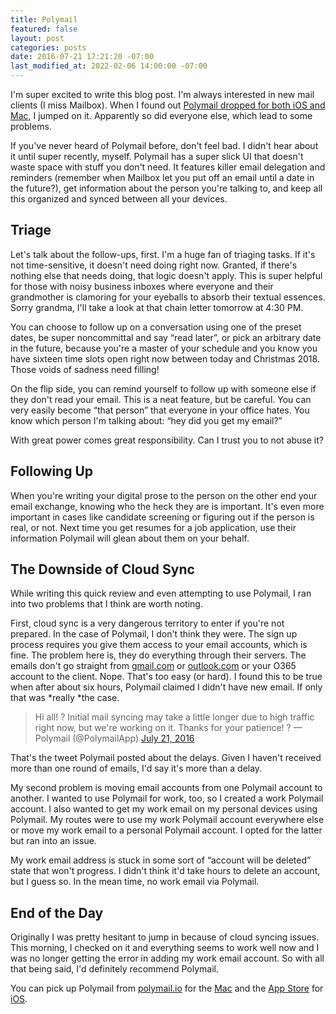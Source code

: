 ```yaml
---
title: Polymail
featured: false
layout: post
categories: posts
date: 2016-07-21 17:21:20 -07:00
last_modified_at: 2022-02-06 14:00:00 -07:00
---
```


I'm super excited to write this blog post. I'm always interested in new mail clients (I miss Mailbox). When I found out [Polymail dropped for both iOS and Mac](http://venturebeat.com/2016/07/20/polymail-launches-app-to-make-email-more-productive/), I jumped on it. Apparently so did everyone else, which lead to some problems.

If you've never heard of Polymail before, don't feel bad. I didn't hear about it until super recently, myself. Polymail has a super slick UI that doesn't waste space with stuff you don't need. It features killer email delegation and reminders (remember when Mailbox let you put off an email until a date in the future?), get information about the person you're talking to, and keep all this organized and synced between all your devices.

## Triage


Let's talk about the follow-ups, first. I'm a huge fan of triaging tasks. If it's not time-sensitive, it doesn't need doing right now. Granted, if there's nothing else that needs doing, that logic doesn't apply. This is super helpful for those with noisy business inboxes where everyone and their grandmother is clamoring for your eyeballs to absorb their textual essences. Sorry grandma, I'll take a look at that chain letter tomorrow at 4:30 PM.

You can choose to follow up on a conversation using one of the preset dates, be super noncommittal and say “read later”, or pick an arbitrary date in the future, because you're a master of your schedule and you know you have sixteen time slots open right now between today and Christmas 2018. Those voids of sadness need filling!

On the flip side, you can remind yourself to follow up with someone else if they don't read your email. This is a neat feature, but be careful. You can very easily become “that person” that everyone in your office hates. You know which person I'm talking about: “hey did you get my email?”

With great power comes great responsibility. Can I trust you to not abuse it?

## Following Up


When you're writing your digital prose to the person on the other end your email exchange, knowing who the heck they are is important. It's even more important in cases like candidate screening or figuring out if the person is real, or not. Next time you get resumes for a job application, use their information Polymail will glean about them on your behalf.

## The Downside of Cloud Sync

While writing this quick review and even attempting to use Polymail, I ran into two problems that I think are worth noting.

First, cloud sync is a very dangerous territory to enter if you're not prepared. In the case of Polymail, I don't think they were. The sign up process requires you give them access to your email accounts, which is fine. The problem here is, they do everything through their servers. The emails don't go straight from [gmail.com](http://gmail.com) or [outlook.com](http://outlook.com) or your O365 account to the client. Nope. That's too easy (or hard). I found this to be true when after about six hours, Polymail claimed I didn't have new email. If only that was *really *the case.

>  Hi all! ? Initial mail syncing may take a little longer due to high traffic right now, but we're working on it. Thanks for your patience! ?
> — Polymail (@PolymailApp) [July 21, 2016](https://twitter.com/PolymailApp/status/756193319152066560)

That's the tweet Polymail posted about the delays. Given I haven't received more than one round of emails, I'd say it's more than a delay.

My second problem is moving email accounts from one Polymail account to another. I wanted to use Polymail for work, too, so I created a work Polymail account. I also wanted to get my work email on my personal devices using Polymail. My routes were to use my work Polymail account everywhere else or move my work email to a personal Polymail account. I opted for the latter but ran into an issue.

My work email address is stuck in some sort of “account will be deleted” state that won't progress. I didn't think it'd take hours to delete an account, but I guess so. In the mean time, no work email via Polymail.

## End of the Day

Originally I was pretty hesitant to jump in because of cloud syncing issues. This morning, I checked on it and everything seems to work well now and I was no longer getting the error in adding my work email account. So with all that being said, I'd definitely recommend Polymail.

You can pick up Polymail from [polymail.io](https://polymail.io) for the [Mac](https://polymail.io) and the [App Store](https://itunes.apple.com/app/id1082058386) for [iOS](https://itunes.apple.com/app/id1082058386).

